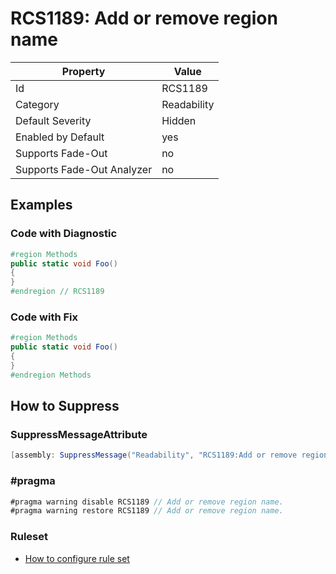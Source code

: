 # RCS1189: Add or remove region name

Property | Value
--- | ---
Id|RCS1189
Category|Readability
Default Severity|Hidden
Enabled by Default|yes
Supports Fade\-Out|no
Supports Fade\-Out Analyzer|no

## Examples

### Code with Diagnostic

```csharp
#region Methods
public static void Foo()
{
}
#endregion // RCS1189
```

### Code with Fix

```csharp
#region Methods
public static void Foo()
{
}
#endregion Methods
```

## How to Suppress

### SuppressMessageAttribute

```csharp
[assembly: SuppressMessage("Readability", "RCS1189:Add or remove region name.", Justification = "<Pending>")]
```

### \#pragma

```csharp
#pragma warning disable RCS1189 // Add or remove region name.
#pragma warning restore RCS1189 // Add or remove region name.
```

### Ruleset

* [How to configure rule set](../HowToConfigureAnalyzers.md)
